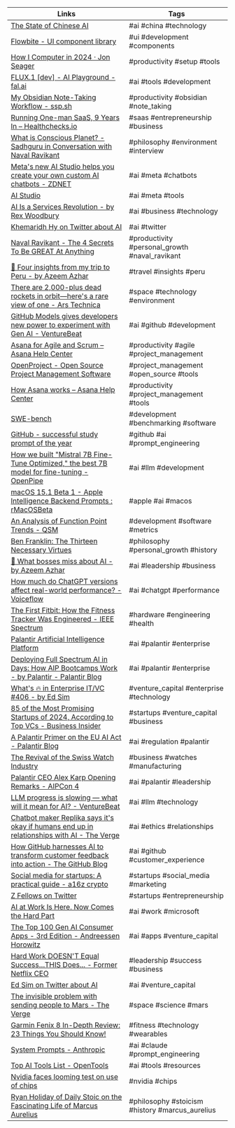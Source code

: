 | Links | Tags |
|-------|------|
| [The State of Chinese AI](mdc:https://press.airstreet.com/p/the-state-of-chinese-ai) | #ai #china #technology |
| [Flowbite - UI component library](mdc:https://flowbite.com/pro/) | #ui #development #components |
| [How I Computer in 2024 · Jon Seager](mdc:https://jnsgr.uk/2024/07/how-i-computer-in-2024/) | #productivity #setup #tools |
| [FLUX.1 [dev] - AI Playground - fal.ai](mdc:https://fal.ai/models/fal-ai/flux/dev) | #ai #tools #development |
| [My Obsidian Note-Taking Workflow - ssp.sh](mdc:https://www.ssp.sh/blog/obsidian-note-taking-workflow/) | #productivity #obsidian #note_taking |
| [Running One-man SaaS, 9 Years In – Healthchecks.io](mdc:https://blog.healthchecks.io/2024/07/running-one-man-saas-9-years-in/) | #saas #entrepreneurship #business |
| [What is Conscious Planet? - Sadhguru in Conversation with Naval Ravikant](mdc:https://youtu.be/2S5Vb3srhlA) | #philosophy #environment #interview |
| [Meta's new AI Studio helps you create your own custom AI chatbots - ZDNET](mdc:https://www.zdnet.com/article/metas-new-ai-studio-helps-you-create-your-own-custom-ai-chatbots/#ftag=RSSbaffb68) | #ai #meta #chatbots |
| [AI Studio](mdc:https://ai.meta.com/ai-studio/) | #ai #meta #tools |
| [AI Is a Services Revolution - by Rex Woodbury](mdc:https://www.digitalnative.tech/p/ai-is-a-services-revolution) | #ai #business #technology |
| [Khemaridh Hy on Twitter about AI](mdc:https://x.com/khemaridh/status/1814433334367531295) | #ai #twitter |
| [Naval Ravikant - The 4 Secrets To Be GREAT At Anything](mdc:https://youtu.be/TZVCgntStKE) | #productivity #personal_growth #naval_ravikant |
| [🧐 Four insights from my trip to Peru - by Azeem Azhar](mdc:https://www.exponentialview.co/p/four-insights-from-my-trip-to-peru) | #travel #insights #peru |
| [There are 2,000-plus dead rockets in orbit—here's a rare view of one - Ars Technica](mdc:https://arstechnica.com/space/2024/08/there-are-2000-plus-dead-rockets-in-orbit-heres-a-rare-view-of-one-of-them/) | #space #technology #environment |
| [GitHub Models gives developers new power to experiment with Gen AI - VentureBeat](mdc:https://venturebeat.com/ai/github-models-gives-developers-new-power-to-experiment-with-gen-ai/) | #ai #github #development |
| [Asana for Agile and Scrum – Asana Help Center](mdc:https://help.asana.com/hc/en-us/articles/17964916348187-Asana-for-Agile-and-Scrum) | #productivity #agile #project_management |
| [OpenProject - Open Source Project Management Software](mdc:https://www.openproject.org/) | #project_management #open_source #tools |
| [How Asana works – Asana Help Center](mdc:https://help.asana.com/hc/en-us/articles/14250783001627-How-Asana-works) | #productivity #project_management #tools |
| [SWE-bench](mdc:https://www.swebench.com/) | #development #benchmarking #software |
| [GitHub - successful study prompt of the year](mdc:https://github.com/successfulstudy/promptoftheyear) | #github #ai #prompt_engineering |
| [How we built "Mistral 7B Fine-Tune Optimized," the best 7B model for fine-tuning - OpenPipe](mdc:https://openpipe.ai/blog/mistral-7b-fine-tune-optimized) | #ai #llm #development |
| [macOS 15.1 Beta 1 - Apple Intelligence Backend Prompts : rMacOSBeta](mdc:https://www.reddit.com/r/MacOSBeta/comments/1ehivcp/macos_151_beta_1_apple_intelligence_backend/) | #apple #ai #macos |
| [An Analysis of Function Point Trends - QSM](mdc:https://www.qsm.com/articles/analysis-function-point-trends) | #development #software #metrics |
| [Ben Franklin: The Thirteen Necessary Virtues](mdc:https://fs.blog/the-thirteen-virtues/) | #philosophy #personal_growth #history |
| [🤔 What bosses miss about AI - by Azeem Azhar](mdc:https://www.exponentialview.co/p/what-bosses-miss-about-ai) | #ai #leadership #business |
| [How much do ChatGPT versions affect real-world performance? - Voiceflow](mdc:https://www.voiceflow.com/blog/how-much-do-chatgpt-versions-affect-real-world-performance) | #ai #chatgpt #performance |
| [The First Fitbit: How the Fitness Tracker Was Engineered - IEEE Spectrum](mdc:https://spectrum.ieee.org/fitbit) | #hardware #engineering #health |
| [Palantir Artificial Intelligence Platform](mdc:https://www.palantir.com/platforms/aip/) | #ai #palantir #enterprise |
| [Deploying Full Spectrum AI in Days: How AIP Bootcamps Work - by Palantir - Palantir Blog](mdc:https://blog.palantir.com/deploying-full-spectrum-ai-in-days-how-aip-bootcamps-work-21829ec8d560) | #ai #palantir #enterprise |
| [What's 🔥 in Enterprise IT/VC #406 - by Ed Sim](mdc:https://www.whatshotit.vc/p/whats-in-enterprise-itvc-406) | #venture_capital #enterprise #technology |
| [85 of the Most Promising Startups of 2024, According to Top VCs - Business Insider](mdc:https://www.businessinsider.com/most-promising-startups-2024-according-top-vcs-2024-8#datavolo-helps-generative-ai-models-access-unstructured-data-22) | #startups #venture_capital #business |
| [A Palantir Primer on the EU AI Act - Palantir Blog](mdc:https://blog.palantir.com/a-palantir-primer-on-the-eu-ai-act-f8fad2ec8f93) | #ai #regulation #palantir |
| [The Revival of the Swiss Watch Industry](mdc:https://youtu.be/nyDbWIKDF1I) | #business #watches #manufacturing |
| [Palantir CEO Alex Karp Opening Remarks - AIPCon 4](mdc:https://youtu.be/cHyf9XpYKxA) | #ai #palantir #leadership |
| [LLM progress is slowing — what will it mean for AI? - VentureBeat](mdc:https://venturebeat.com/ai/llm-progress-is-slowing-what-will-it-mean-for-ai/) | #ai #llm #technology |
| [Chatbot maker Replika says it's okay if humans end up in relationships with AI - The Verge](mdc:https://www.theverge.com/24216748/replika-ceo-eugenia-kuyda-ai-companion-chatbots-dating-friendship-decoder-podcast-interview) | #ai #ethics #relationships |
| [How GitHub harnesses AI to transform customer feedback into action - The GitHub Blog](mdc:https://github.blog/ai-and-ml/machine-learning/how-github-harnesses-ai-to-transform-customer-feedback-into-action/) | #ai #github #customer_experience |
| [Social media for startups: A practical guide - a16z crypto](mdc:https://a16zcrypto.com/posts/article/social-media-for-startups-guide/) | #startups #social_media #marketing |
| [Z Fellows on Twitter](mdc:https://x.com/zfellows_/status/1823171301181096001) | #startups #entrepreneurship |
| [AI at Work Is Here. Now Comes the Hard Part](mdc:https://www.microsoft.com/en-us/worklab/work-trend-index/ai-at-work-is-here-now-comes-the-hard-part) | #ai #work #microsoft |
| [The Top 100 Gen AI Consumer Apps - 3rd Edition - Andreessen Horowitz](mdc:https://a16z.com/100-gen-ai-apps-3/) | #ai #apps #venture_capital |
| [Hard Work DOESN'T Equal Success…THIS Does... - Former Netflix CEO](mdc:https://youtu.be/ogdgkeQJs6s) | #leadership #success #business |
| [Ed Sim on Twitter about AI](mdc:https://x.com/edsim/status/1818436881454936164) | #ai #venture_capital |
| [The invisible problem with sending people to Mars - The Verge](mdc:https://www.theverge.com/2024/8/16/24221102/mars-colony-space-radiation-cosmic-ray-human-biology) | #space #science #mars |
| [Garmin Fenix 8 In-Depth Review: 23 Things You Should Know!](mdc:https://youtu.be/M8kR2A_3n0A) | #fitness #technology #wearables |
| [System Prompts - Anthropic](mdc:https://docs.anthropic.com/en/release-notes/system-prompts#july-12th-2024) | #ai #claude #prompt_engineering |
| [Top AI Tools List - OpenTools](mdc:https://opentools.ai/) | #ai #tools #resources |
| [Nvidia faces looming test on use of chips](mdc:https://www.ft.com/content/94650ec1-521e-4e1c-ac3b-f18baa22e766) | #nvidia #chips |
| [Ryan Holiday of Daily Stoic on the Fascinating Life of Marcus Aurelius](mdc:https://youtu.be/YkLgUNLxEVQ) | #philosophy #stoicism #history #marcus_aurelius |